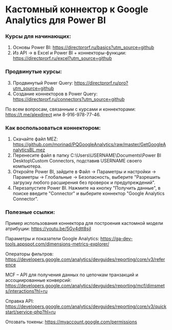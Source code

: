# Кастомный коннектор к Google Analytics для Power BI

### Курсы для начинающих:
1) Основы Power BI: https://directprorf.ru/basics?utm_source=github
2) Из API -> в Excel и Power BI + коннекторы-функции: https://directprorf.ru/excel?utm_source=github

### Продвинутые курсы:
3) Продвинутый Power Query: https://directprorf.ru/pro?utm_source=github
4) Создание коннекторов в Power Query: https://directprorf.ru/connectors?utm_source=github

По всем вопросам, связанным с курсами и коннекторами: https://t.me/alexdirect или 8-916-978-77-46.

### Как воспользоваться коннектором:

1) Скачайте файл MEZ: https://github.com/morinad/PQGoogleAnalytics/raw/master/GetGoogleAnalyticsBL.mez
2) Перенесите файл в папку C:\Users\USERNAME\Documents\Power BI Desktop\Custom Connectors, подставив USERNAME своего компьютера.
3) Откройте Power BI, зайдите в Файл -> Параметры и настройки -> Параметры -> Глобальные -> Безопасность, выберите "Разрешить загрузку любого расширения без проверок и предупреждений".
4) Перезапустите Power BI. Нажмите на кнопку "Получить данные", в поиске введите "Connector" и выберите коннектор "Google Analytics Connector".


### Полезные ссылки:
Пример использования коннектора для построения кастомной модели атрибуции: https://youtu.be/5Gv4dtt8sjI

Параметры и показатели Google Analytics: https://ga-dev-tools.appspot.com/dimensions-metrics-explorer/

Операторы фильтров: https://developers.google.com/analytics/devguides/reporting/core/v3/reference

MCF – API для получения данных по цепочкам транзакций и ассоциированные конверсий: https://developers.google.com/analytics/devguides/reporting/mcf/dimsmets/interactions?hl=ru

Справка API: https://developers.google.com/analytics/devguides/reporting/core/v3/quickstart/service-php?hl=ru

Отозвать токены: https://myaccount.google.com/permissions
